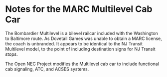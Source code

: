 # Notes for the MARC Multilevel Cab Car

The Bombardier Multilevel is a bilevel railcar included with the Washington to Baltimore route. As Dovetail Games was unable to obtain a MARC license, the coach is unbranded. It appears to be identical to the NJ Transit Multilevel model, to the point of including destination signs for NJ Transit stops.

The Open NEC Project modifies the Multilevel cab car to include functional cab signaling, ATC, and ACSES systems.